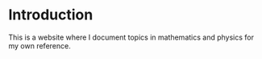 # Introduction

This is a website where I document topics in mathematics and physics for
my own reference.
